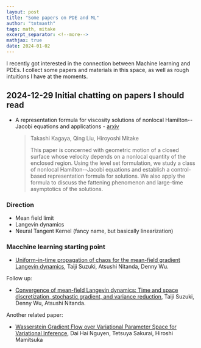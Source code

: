 ```yaml
---
layout: post
title: "Some papers on PDE and ML"
author: "tntmanth"
tags: math, mitake
excerpt_separator: <!--more-->
mathjax: true
date: 2024-01-02
---
```


I recently got interested in the connection between Machine learning and PDEs. I collect some papers and materials in this space, as well as rough intuitions I have at the moments.

<!--more-->




## 2024-12-29 Initial chatting on papers I should read

- A representation formula for viscosity solutions of nonlocal Hamilton--Jacobi equations and applications - [arxiv](https://arxiv.org/abs/2310.00925)
  
    > Takashi Kagaya, Qing Liu, Hiroyoshi Mitake
    > 
    > This paper is concerned with geometric motion of a closed surface whose velocity depends on a nonlocal quantity of the enclosed region. Using the level set formulation, we study a class of nonlocal Hamilton--Jacobi equations and establish a control-based representation formula for solutions. We also apply the formula to discuss the fattening phenomenon and large-time asymptotics of the solutions.

### Direction
- Mean field limit
- Langevin dynamics
- Neural Tangent Kernel (fancy name, but basically linearization)

### Macchine learning starting point

- [Uniform-in-time propagation of chaos for the mean-field gradient Langevin dynamics](https://openreview.net/forum?id=_JScUk9TBUn), Taiji Suzuki, Atsushi Nitanda, Denny Wu.

Follow up: 

- [Convergence of mean-field Langevin dynamics: Time and space discretization, stochastic gradient, and variance reduction](https://openreview.net/pdf?id=9STYRIVx6u), Taiji Suzuki, Denny Wu, Atsushi Nitanda.

Another related paper:

- [Wasserstein Gradient Flow over Variational Parameter Space for Variational Inference](https://paperswithcode.com/paper/wasserstein-gradient-flow-over-variational), Dai Hai Nguyen, Tetsuya Sakurai, Hiroshi Mamitsuka 

